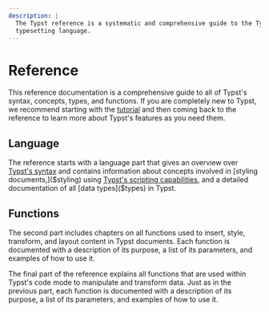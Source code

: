 ```yaml
---
description: |
  The Typst reference is a systematic and comprehensive guide to the Typst
  typesetting language.
---
```


# Reference
This reference documentation is a comprehensive guide to all of Typst's
syntax, concepts, types, and functions. If you are completely new to Typst, we
recommend starting with the [tutorial]($tutorial) and then coming back to
the reference to learn more about Typst's features as you need them.

## Language
The reference starts with a language part that gives an overview over [Typst's
syntax]($syntax) and contains information about concepts involved in
[styling documents,]($styling) using
[Typst's scripting capabilities,]($scripting) and a detailed documentation of
all [data types]($types) in Typst.

## Functions
The second part includes chapters on all functions used to insert, style, transform,
and layout content in Typst documents. Each function is documented with a
description of its purpose, a list of its parameters, and examples of how to use
it.

The final part of the reference explains all functions that are used within
Typst's code mode to manipulate and transform data. Just as in the previous
part, each function is documented with a description of its purpose, a list of
its parameters, and examples of how to use it.
